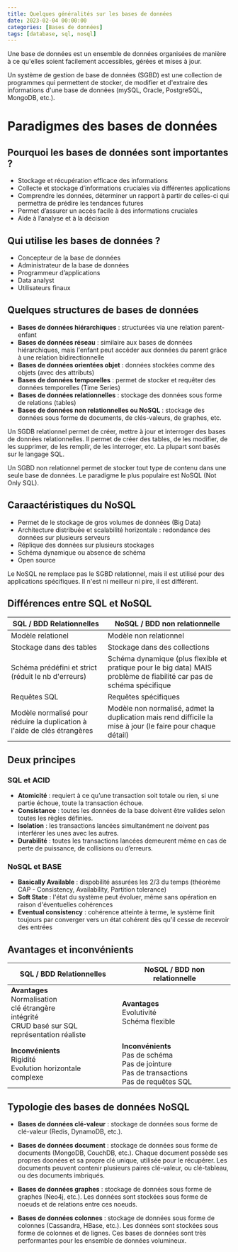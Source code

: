 ```yaml
---
title: Quelques généralités sur les bases de données
date: 2023-02-04 00:00:00
categories: [Bases de données]
tags: [database, sql, nosql]
---
```


Une base de données est un ensemble de données organisées de manière à ce qu'elles soient facilement accessibles, gérées et mises à jour.

Un système de gestion de base de données (SGBD) est une collection de programmes qui permettent de stocker, de modifier et d'extraire des informations d'une base de données (mySQL, Oracle, PostgreSQL, MongoDB, etc.).

# Paradigmes des bases de données

## Pourquoi les bases de données sont importantes ?
- Stockage et récupération efficace des informations 
- Collecte et stockage d’informations cruciales via différentes applications
- Comprendre les données, déterminer un rapport à partir de celles-ci qui permettra de prédire les tendances futures
- Permet d’assurer un accès facile à des informations cruciales 
- Aide à l’analyse et à la décision

## Qui utilise les bases de données ?
- Concepteur de la base de données 
- Administrateur de la base de données
- Programmeur d’applications 
- Data analyst
- Utilisateurs finaux

## Quelques structures de bases de données

- **Bases de données hiérarchiques** : structurées via une relation parent-enfant
- **Bases de données réseau** : similaire aux bases de données hiérarchiques, mais l'enfant peut accéder aux données du parent grâce à une relation bidirectionnelle
- **Bases de données orientées objet** : données stockées comme des objets (avec des attributs)
- **Bases de données temporelles** : permet de stocker et requêter des données temporelles (Time Series)
- **Bases de données relationnelles** : stockage des données sous forme de relations (tables)
- **Bases de données non relationnelles ou NoSQL** : stockage des données sous forme de documents, de clés-valeurs, de graphes, etc.

Un SGDB relationnel permet de créer, mettre à jour et interroger des bases de données relationnelles. Il permet de créer des tables, de les modifier, de les supprimer, de les remplir, de les interroger, etc. La plupart sont basés sur le langage SQL.

Un SGBD non relationnel permet de stocker tout type de contenu dans une seule base de données. Le paradigme le plus populaire est NoSQL (Not Only SQL). 

## Caraactéristiques du NoSQL

- Permet de le stockage de gros volumes de données (Big Data)
- Architecture distribuée et scalabilité horizontale : redondance des données sur plusieurs serveurs
- Réplique des données sur plusieurs stockages
- Schéma dynamique ou absence de schéma
- Open source

Le NoSQL ne remplace pas le SGBD relationnel, mais il est utilisé pour des applications spécifiques. Il n'est ni meilleur ni pire, il est différent.

## Différences entre SQL et NoSQL

| SQL / BDD Relationnelles | NoSQL / BDD non relationnelle |
| --- | --- |
| Modèle relationel | Modèle non relationnel |
| Stockage dans des tables | Stockage dans des collections |
| Schéma prédéfini et strict (réduit le nb d'erreurs) | Schéma dynamique (plus flexible et pratique pour le big data) MAIS problème de fiabilité car pas de schéma spécifique|
| Requêtes SQL | Requêtes spécifiques |
| Modèle normalisé pour réduire la duplication à l'aide de clés étrangères | Modèle non normalisé, admet la duplication mais rend difficile la mise à jour (le faire pour chaque détail) |

## Deux principes 

### SQL et ACID

- **Atomicité** : requiert à ce qu’une transaction soit totale ou rien, si une partie échoue, toute la transaction échoue.
- **Consistance** : toutes les données de la base doivent être valides selon toutes les règles définies.
- **Isolation** : les transactions lancées simultanément ne doivent pas interférer les unes avec les autres. 
- **Durabilité** :  toutes les transactions lancées demeurent même en cas de perte de puissance, de collisions ou d’erreurs.

### NoSQL et BASE

- **Basically Available** : dispobilité assurées les 2/3 du temps (théorème CAP - Consistency, Availability, Partition tolerance)
- **Soft State** : l'état du système peut évoluer, même sans opération en raison d'éventuelles cohérences
- **Eventual consistency** : cohérence atteinte à terme, le système finit toujours par converger vers un état cohérent dès qu'il cesse de recevoir des entrées

## Avantages et inconvénients

| SQL / BDD Relationnelles | NoSQL / BDD non relationnelle |
| --- | --- |
| **Avantages** </br> Normalisation </br> clé étrangère </br> intégrité </br> CRUD basé sur SQL </br> représentation réaliste | **Avantages** </br> Evolutivité </br> Schéma flexible |
| **Inconvénients** </br> Rigidité </br> Evolution horizontale complexe | **Inconvénients** </br> Pas de schéma </br> Pas de jointure </br> Pas de transactions </br> Pas de requêtes SQL |

## Typologie des bases de données NoSQL

- **Bases de données clé-valeur** : stockage de données sous forme de clé-valeur (Redis, DynamoDB, etc.).

- **Bases de données document** : stockage de données sous forme de documents (MongoDB, CouchDB, etc.). Chaque document possède ses propres doonées et sa propre clé unique, utilisée pour le récupérer. Les documents peuvent contenir plusieurs paires clé-valeur, ou clé-tableau, ou des documents imbriqués.

- **Bases de données graphes** : stockage de données sous forme de graphes (Neo4j, etc.). Les données sont stockées sous forme de noeuds et de relations entre ces noeuds.

- **Bases de données colonnes** : stockage de données sous forme de colonnes (Cassandra, HBase, etc.). Les données sont stockées sous forme de colonnes et de lignes. Ces bases de données sont très performantes pour les ensemble de données volumineux.
